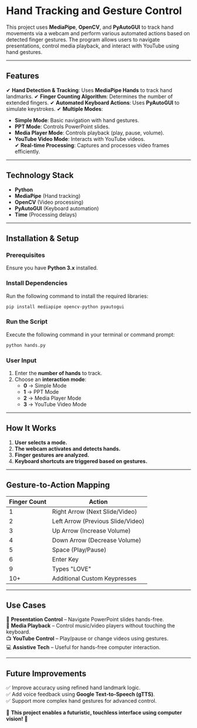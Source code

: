 # **Hand Tracking and Gesture Control**

This project uses **MediaPipe**, **OpenCV**, and **PyAutoGUI** to track hand movements via a webcam and perform various automated actions based on detected finger gestures. The program allows users to navigate presentations, control media playback, and interact with YouTube using hand gestures.

---

## **Features**
✔ **Hand Detection & Tracking**: Uses **MediaPipe Hands** to track hand landmarks.
✔ **Finger Counting Algorithm**: Determines the number of extended fingers.
✔ **Automated Keyboard Actions**: Uses **PyAutoGUI** to simulate keystrokes.
✔ **Multiple Modes**:  
   - **Simple Mode**: Basic navigation with hand gestures.  
   - **PPT Mode**: Controls PowerPoint slides.  
   - **Media Player Mode**: Controls playback (play, pause, volume).  
   - **YouTube Video Mode**: Interacts with YouTube videos.  
✔ **Real-time Processing**: Captures and processes video frames efficiently.

---

## **Technology Stack**
- **Python**
- **MediaPipe** (Hand tracking)
- **OpenCV** (Video processing)
- **PyAutoGUI** (Keyboard automation)
- **Time** (Processing delays)

---

## **Installation & Setup**
### **Prerequisites**
Ensure you have **Python 3.x** installed.

### **Install Dependencies**
Run the following command to install the required libraries:
```sh
pip install mediapipe opencv-python pyautogui
```

### **Run the Script**
Execute the following command in your terminal or command prompt:
```sh
python hands.py
```

### **User Input**
1. Enter the **number of hands** to track.
2. Choose an **interaction mode**:
   - **0** → Simple Mode
   - **1** → PPT Mode
   - **2** → Media Player Mode
   - **3** → YouTube Video Mode

---

## **How It Works**
1. **User selects a mode.**
2. **The webcam activates and detects hands.**
3. **Finger gestures are analyzed.**
4. **Keyboard shortcuts are triggered based on gestures.**

---

## **Gesture-to-Action Mapping**
| Finger Count | Action |
|-------------|--------|
| 1 | Right Arrow (Next Slide/Video) |
| 2 | Left Arrow (Previous Slide/Video) |
| 3 | Up Arrow (Increase Volume) |
| 4 | Down Arrow (Decrease Volume) |
| 5 | Space (Play/Pause) |
| 6 | Enter Key |
| 9 | Types "LOVE" |
| 10+ | Additional Custom Keypresses |

---

## **Use Cases**
🎤 **Presentation Control** – Navigate PowerPoint slides hands-free.  
🎵 **Media Playback** – Control music/video players without touching the keyboard.  
📺 **YouTube Control** – Play/pause or change videos using gestures.  
💻 **Assistive Tech** – Useful for hands-free computer interaction.  

---

## **Future Improvements**
✅ Improve accuracy using refined hand landmark logic.  
✅ Add voice feedback using **Google Text-to-Speech (gTTS)**.  
✅ Support more complex hand gestures for advanced control.  

🚀 **This project enables a futuristic, touchless interface using computer vision!** 🚀

